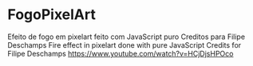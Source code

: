 # FogoPixelArt
Efeito de fogo em pixelart feito com JavaScript puro
Creditos para Filipe Deschamps
Fire effect in pixelart done with pure JavaScript
Credits for Filipe Deschamps
https://www.youtube.com/watch?v=HCjDjsHPOco
